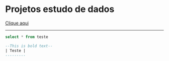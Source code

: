 # Projetos estudo de dados

[Clique aqui](https://docs.github.com/pt/get-started/writing-on-github/getting-started-with-writing-and-formatting-on-github/basic-writing-and-formatting-syntax)

---------------------------
```sql
select * from teste

--This is bold text--
| Teste |
---------
